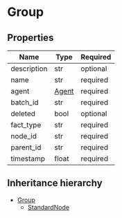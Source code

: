 

# Group

## Properties

Name | Type | Required
-------- | -------- | --------
description | str | optional
name | str | required
agent | [Agent](Agent.md) | required
batch_id | str | required
deleted | bool | optional
fact_type | str | required
node_id | str | required
parent_id | str | required
timestamp | float | required




## Inheritance hierarchy


* [Group](Group.md)
    * [StandardNode](StandardNode.md)
